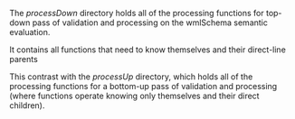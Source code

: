The *processDown* directory holds all of the processing functions for top-down pass of
validation and processing on the wmlSchema semantic evaluation.

It contains all functions that need to know themselves and their direct-line parents

This contrast with the *processUp* directory, which holds all of the processing functions
for a bottom-up pass of validation and processing (where functions operate knowing only
themselves and their direct children).
